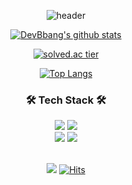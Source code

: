 <div align="center">
  
![header](https://capsule-render.vercel.app/api?type=waving&color=gradient&auto&height=300&section=header&text=DevBbang&fontSize=90&fontColor=black)
<br>

[![DevBbang's github stats](https://github-readme-stats.vercel.app/api?username=DevBbang&show_icons=true&theme=buefy)](https://github.com/devBbang/github-readme-stats)
<br>
  
[![solved.ac tier](http://mazassumnida.wtf/api/v2/generate_badge?boj=DevBbang)](https://solved.ac/DevBbang) 
<br>
  
[![Top Langs](https://github-readme-stats.vercel.app/api/top-langs/?username=DevBbang)](https://github.com/DevBbang/github-readme-stats)
<br>  

### 🛠 Tech Stack 🛠

<img src="https://img.shields.io/badge/Swift-F05138?style=for-the-badge&logo=Swift&logoColor=white">
<img src="https://img.shields.io/badge/python-3776AB?style=for-the-badge&logo=python&logoColor=white">
<br>

<img src="https://img.shields.io/badge/github-181717?style=for-the-badge&logo=github&logoColor=white">
<img src="https://img.shields.io/badge/git-F05032?style=for-the-badge&logo=git&logoColor=white">
<br>
<br>

![](https://img.shields.io/github/followers/DevBbang?logoColor=F7CAC9&style=social)
[![Hits](https://hits.seeyoufarm.com/api/count/incr/badge.svg?url=https%3A%2F%2Fgithub.com%2FDevBbang&count_bg=%23F7CAC9&title_bg=%2392A8D1&icon=github.svg&icon_color=%23F7CAC9&title=hits&edge_flat=false)](https://hits.seeyoufarm.com)
  
</div>
